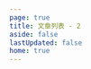 ```yaml
---
page: true
title: 文章列表 - 2
aside: false
lastUpdated: false
home: true
---
```

<script setup>
import Page from "./../.vitepress/theme/components/page/Page.vue";
import { useData } from "vitepress";
const { theme } = useData();
const posts = theme.value.posts.slice(10,20)
</script>
<Page :posts="posts" :pageCurrent="2" :pagesNum="2" />